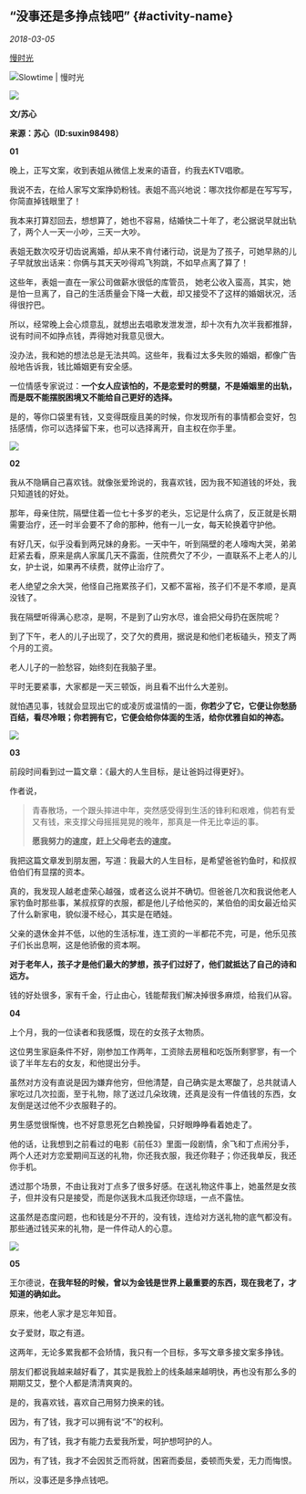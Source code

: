 ## “没事还是多挣点钱吧” {#activity-name}

_2018-03-05_

[慢时光](https://mp.weixin.qq.com/s?__biz=MzA3MTE3MTcyOQ==&mid=2652000861&idx=1&sn=eaea9af6ef2025d825ccbae8e71d0908&chksm=84d759a3b3a0d0b523d9bdc765cfbcd4221ffdc56dc07b4ebda41bbb543b0045f68346bc3acd&mpshare=1&scene=1&srcid=03051fbENyxkouZKV2Fvd05G##)

![](https://mmbiz.qpic.cn/mmbiz_png/GTJa0VtlmibJb06GC8zCygqTpJVkKHaGYnM4iakoXibU6A0FUAgYOnLtLK1BJQpOfcVVF1CQoOcppUpNib1c3VGutA/640?wx_fmt=png&tp=webp&wxfrom=5&wx_lazy=1)Slowtime \| 慢时光

![](https://mmbiz.qpic.cn/mmbiz_gif/YGXQ6RJaRyl0wpJW0CdUNXCWUFJqWF7FCdLrXSYOJu8dAB7iay2AurHH0uzBuoBBKrUJ1D7y6icEavAOKrZYqVbg/640?wx_fmt=gif&tp=webp&wxfrom=5&wx_lazy=1)

**文/苏心**

**来源：苏心（ID:suxin98498）**

  


  


**01**

晚上，正写文案，收到表姐从微信上发来的语音，约我去KTV唱歌。

  


我说不去，在给人家写文案挣奶粉钱。表姐不高兴地说：哪次找你都是在写写写，你简直掉钱眼里了！

  


我本来打算怼回去，想想算了，她也不容易，结婚快二十年了，老公据说早就出轨了，两个人一天一小吵，三天一大吵。

  


表姐无数次咬牙切齿说离婚，却从来不肯付诸行动，说是为了孩子，可她早熟的儿子早就放出话来：你俩与其天天吵得鸡飞狗跳，不如早点离了算了！

  


这些年，表姐一直在一家公司做薪水很低的库管员， 她老公收入蛮高，其实，她是怕一旦离了，自己的生活质量会下降一大截，却又接受不了这样的婚姻状况，活得很拧巴。

  


所以，经常晚上会心烦意乱，就想出去唱歌发泄发泄，却十次有九次半我都推辞，说有时间不如挣点钱，弄得她对我意见很大。

  


没办法，我和她的想法总是无法共鸣。这些年，我看过太多失败的婚姻，都像广告般地告诉我，钱比婚姻更有安全感。

  


一位情感专家说过：**一个女人应该怕的，不是恋爱时的劈腿，不是婚姻里的出轨，而是既不能摆脱困境又不能给自己更好的选择。**

  


是的，等你口袋里有钱，又变得既瘦且美的时候，你发现所有的事情都会变好，包括感情，你可以选择留下来，也可以选择离开，自主权在你手里。

  


![](https://mmbiz.qpic.cn/mmbiz_png/GTJa0VtlmibJb06GC8zCygqTpJVkKHaGYnJyVanaSTFQo738r5aBibU3dogFeR4B04Vkvicm26PqibjmwdT8HT3tSA/640?wx_fmt=png&tp=webp&wxfrom=5&wx_lazy=1)

  


**02**

我从不隐瞒自己喜欢钱。就像张爱玲说的，我喜欢钱，因为我不知道钱的坏处，我只知道钱的好处。

  


那年，母亲住院，隔壁住着一位七十多岁的老头，忘记是什么病了，反正就是长期需要治疗，还一时半会要不了命的那种，他有一儿一女，每天轮换着守护他。

  


有好几天，似乎没看到两兄妹的身影。一天中午，听到隔壁的老人嚎啕大哭，弟弟赶紧去看，原来是病人家属几天不露面，住院费欠了不少，一直联系不上老人的儿女，护士说，如果再不续费，就停止治疗了。

  


老人绝望之余大哭，他怪自己拖累孩子们，又都不富裕，孩子们不是不孝顺，是真没钱了。

  


我在隔壁听得满心悲凉，是啊，不是到了山穷水尽，谁会把父母扔在医院呢？

  


到了下午，老人的儿子出现了，交了欠的费用，据说是和他们老板磕头，预支了两个月的工资。

  


老人儿子的一脸愁容，始终刻在我脑子里。

  


平时无要紧事，大家都是一天三顿饭，尚且看不出什么大差别。

  


就怕遇见事，钱就会显现出它的或凌厉或温情的一面，**你若少了它，它便让你愁肠百结，看尽冷眼；你若拥有它，它便会给你体面的生活，给你优雅自如的神态。**

  


![](https://mmbiz.qpic.cn/mmbiz_png/GTJa0VtlmibJb06GC8zCygqTpJVkKHaGYqhSZd5knB5a9va3SFOPRSclxw3qxibXcdsia7A4X2gTKmqTazicyAvGWQ/640?wx_fmt=png&tp=webp&wxfrom=5&wx_lazy=1)

  


**03**

前段时间看到过一篇文章：《最大的人生目标，是让爸妈过得更好》。

  


作者说，

  


> 青春散场，一个跟头摔进中年，突然感受得到生活的锋利和艰难，倘若有爱又有钱，来支撑父母摇摇晃晃的晚年，那真是一件无比幸运的事。
>
>   
>
>
> **愿我努力的速度，赶上父母老去的速度。**

  


我把这篇文章发到朋友圈，写道：我最大的人生目标，是希望爸爸钓鱼时，和叔叔伯伯们有显摆的资本。

  


真的，我发现人越老虚荣心越强，或者这么说并不确切。但爸爸几次和我说他老人家钓鱼时那些事，某叔叔穿的衣服，都是他儿子给他买的，某伯伯的闺女最近给买了什么新家电，貌似漫不经心，其实是在晒娃。

  


父亲的退休金并不低，以他的生活标准，连工资的一半都花不完，可是，他乐见孩子们长出息啊，这是他骄傲的资本啊。

  


**对于老年人，孩子才是他们最大的梦想，孩子们过好了，他们就抵达了自己的诗和远方。**

  


钱的好处很多，家有千金，行止由心，钱能帮我们解决掉很多麻烦，给我们从容。

  


**04**

上个月，我的一位读者和我感慨，现在的女孩子太物质。

  


这位男生家庭条件不好，刚参加工作两年，工资除去房租和吃饭所剩寥寥，有一个谈了半年左右的女友，和他提出分手。

  


虽然对方没有直说是因为嫌弃他穷，但他清楚，自己确实是太寒酸了，总共就请人家吃过几次拉面，至于礼物，除了送过几朵玫瑰，还真是没有一件值钱的东西，女友倒是送过他不少衣服鞋子的。

  


男生感觉很惭愧，也不好意思死乞白赖挽留，只好眼睁睁看着她走了。

  


他的话，让我想到之前看过的电影《前任3》里面一段剧情，余飞和丁点闹分手，两个人还对方恋爱期间互送的礼物，你还我衣服，我还你鞋子；你还我单反，我还你手机。

  


透过那个场景，不由让我对丁点多了很多好感。在送礼物这件事上，她虽然是女孩子，但并没有只是接受，而是你送我木瓜我还你琼瑶，一点不露怯。

  


这虽然是态度问题，也和钱是分不开的，没有钱，连给对方送礼物的底气都没有。那些通过钱买来的礼物，是一件件动人的心意。

  


![](https://mmbiz.qpic.cn/mmbiz_png/GTJa0VtlmibJb06GC8zCygqTpJVkKHaGYZXxFhdf335t8icvhtdNdVEfqianKHB4UDgtUFu651CIcpHeHp3WjEHNw/640?wx_fmt=png&tp=webp&wxfrom=5&wx_lazy=1)

  


**05**

王尔德说，**在我年轻的时候，曾以为金钱是世界上最重要的东西，现在我老了，才知道的确如此。**

  


原来，他老人家才是忘年知音。

  


女子爱财，取之有道。

  


这两年，无论多累我都不会矫情，我只有一个目标，多写文章多接文案多挣钱。

  


朋友们都说我越来越好看了，其实是我脸上的线条越来越明快，再也没有那么多的期期艾艾，整个人都是清清爽爽的。

  


是的，我喜欢钱，喜欢自己用努力换来的钱。

  


因为，有了钱，我才可以拥有说“不”的权利。

  


因为，有了钱，我才有能力去爱我所爱，呵护想呵护的人。

  


因为，有了钱，我才不会因贫乏而将就，困窘而委屈，委顿而失爱，无力而悔恨。

  


所以，没事还是多挣点钱吧。

